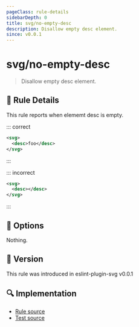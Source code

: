 ```yaml
---
pageClass: rule-details
sidebarDepth: 0
title: svg/no-empty-desc
description: Disallow empty desc element.
since: v0.0.1
---
```


# svg/no-empty-desc

> Disallow empty desc element.

## :book: Rule Details

This rule reports when elememt desc is empty.

::: correct

```xml
<svg>
  <desc>foo</desc>
</svg>
```

:::

::: incorrect

```xml eslint-check
<svg>
  <desc></desc>
</svg>
```

:::

## :wrench: Options

Nothing.

## :rocket: Version

This rule was introduced in eslint-plugin-svg v0.0.1

## :mag: Implementation

- [Rule source](https://github.com/ntnyq/eslint-plugin-svg/blob/main/src/rules/no-empty-desc.ts)
- [Test source](https://github.com/ntnyq/eslint-plugin-svg/blob/main/tests/rules/no-empty-desc.test.ts)
